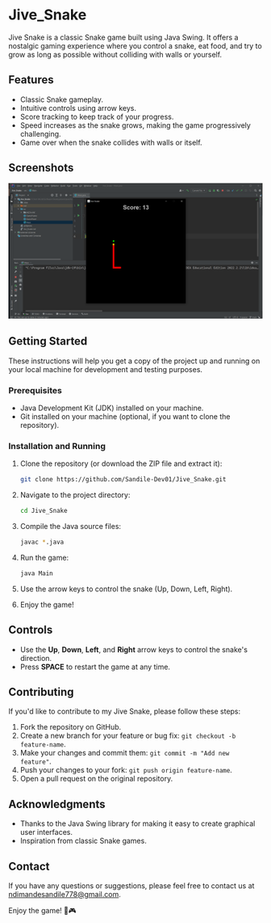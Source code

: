 # Jive_Snake

Jive Snake is a classic Snake game built using Java Swing. It offers a nostalgic gaming experience where you control a snake, eat food, and try to grow as long as possible without colliding with walls or yourself.

## Features

- Classic Snake gameplay.
- Intuitive controls using arrow keys.
- Score tracking to keep track of your progress.
- Speed increases as the snake grows, making the game progressively challenging.
- Game over when the snake collides with walls or itself.

## Screenshots

![Gameplay Screenshot](gameplay.png)

## Getting Started

These instructions will help you get a copy of the project up and running on your local machine for development and testing purposes.

### Prerequisites

- Java Development Kit (JDK) installed on your machine.
- Git installed on your machine (optional, if you want to clone the repository).

### Installation and Running

1. Clone the repository (or download the ZIP file and extract it):

   ```bash
   git clone https://github.com/Sandile-Dev01/Jive_Snake.git
   ```

2. Navigate to the project directory:

   ```bash
   cd Jive_Snake
   ```

3. Compile the Java source files:

   ```bash
   javac *.java
   ```

4. Run the game:

   ```bash
   java Main
   ```

5. Use the arrow keys to control the snake (Up, Down, Left, Right).
6. Enjoy the game!

## Controls

- Use the **Up**, **Down**, **Left**, and **Right** arrow keys to control the snake's direction.
- Press **SPACE** to restart the game at any time.

## Contributing

If you'd like to contribute to my Jive Snake, please follow these steps:

1. Fork the repository on GitHub.
2. Create a new branch for your feature or bug fix: `git checkout -b feature-name`.
3. Make your changes and commit them: `git commit -m "Add new feature"`.
4. Push your changes to your fork: `git push origin feature-name`.
5. Open a pull request on the original repository.

## Acknowledgments

- Thanks to the Java Swing library for making it easy to create graphical user interfaces.
- Inspiration from classic Snake games.

## Contact

If you have any questions or suggestions, please feel free to contact us at [ndimandesandile778@gmail.com](mailto:ndimandesandile778@gmail.com).

Enjoy the game! 🐍🎮
